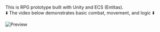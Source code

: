 This is RPG prototype built with Unity and ECS (Entitas).  
⬇️ The video below demonstrates basic combat, movement, and logic ⬇️

![Preview](Preview.gif)
